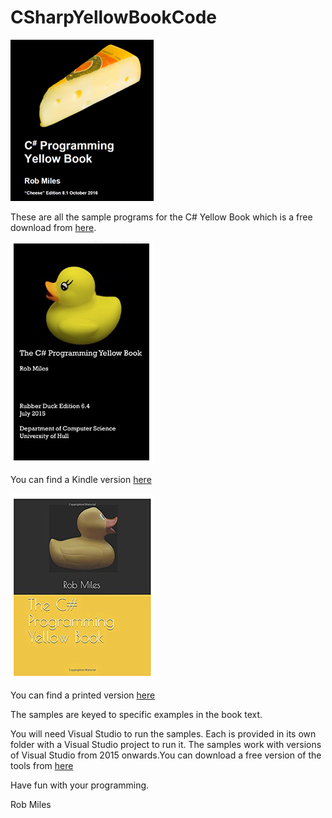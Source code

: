 # CSharpYellowBookCode
 
 ![alt text](images/download.png "Download cover image")

 These are all the sample programs for the C# Yellow Book which is a free download from [here](http://www.csharpcourse.com/).

 ![alt text](images/kindle.PNG "Download cover image")

 You can find a Kindle version [here](https://www.amazon.com/dp/B00HNSGM9A/ref=cm_sw_em_r_mt_dp_U__s2v5BbQ8XBVTH)

 ![alt text](images/printed.png "Download cover image")

 You can find a printed version [here](https://www.amazon.co.uk/Programming-Yellow-Book-program-principles/dp/1728724961?SubscriptionId=AKIAIA3UEVTLIG7AIKFA&tag=&linkCode=xm2&camp=2025&creative=165953&creativeASIN=1728724961)

The samples are keyed to specific examples in the book text. 

You will need Visual Studio to run the samples. Each is provided in its own folder with a Visual Studio project to run it. The samples work with versions of Visual Studio from 2015 onwards.You can download a free version of the tools from [here](https://visualstudio.microsoft.com/vs/community/)

Have fun with your programming.

Rob Miles